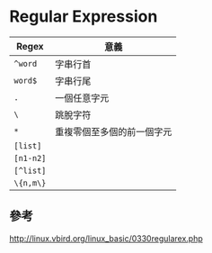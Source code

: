 # Regular Expression

| Regex | 意義 |
| ----- | ----- |
| `^word` | 字串行首 |
| `word$` | 字串行尾 |
| `.`     | 一個任意字元  |
| `\`     | 跳脫字符 |
| `*`     | 重複零個至多個的前一個字元 |
| `[list]`  |  |
| `[n1-n2]` |  |
| `[^list]` |  |
| `\{n,m\}` |  |

## 參考

http://linux.vbird.org/linux_basic/0330regularex.php
